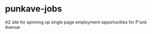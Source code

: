 punkave-jobs
============

A2 site for spinning up single page employment opportunities for P'unk Avenue

